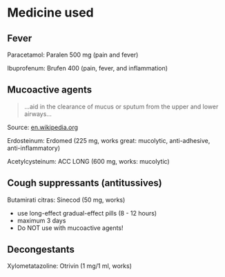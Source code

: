 # Medicine used

## Fever

Paracetamol: Paralen 500 mg (pain and fever)

Ibuprofenum: Brufen 400 (pain, fever, and inflammation)

## Mucoactive agents

> ...aid in the clearance of mucus or sputum from the upper and lower airways...

Source: [en.wikipedia.org](https://en.wikipedia.org/wiki/Mucoactive_agent)

Erdosteinum: Erdomed (225 mg, works great: mucolytic, anti-adhesive, anti-inflammatory)

Acetylcysteinum: ACC LONG (600 mg, works: mucolytic)

## Cough suppressants (antitussives)

Butamirati citras: Sinecod (50 mg, works)

* use long-effect gradual-effect pills (8 - 12 hours)
* maximum 3 days
* Do NOT use with mucoactive agents!

## Decongestants

Xylometatazoline: Otrivin (1 mg/1 ml, works)

<!--
## Skin problems

Acidum salicylicum, Fluorouracil: Verrumal (5 mg/g, 100 mg/g, warts removal)
-->
